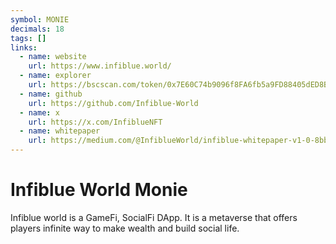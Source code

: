 ```yaml
---
symbol: MONIE
decimals: 18
tags: []
links:
  - name: website
    url: https://www.infiblue.world/
  - name: explorer
    url: https://bscscan.com/token/0x7E60C74b9096f8FA6fb5a9FD88405dED8B7D44f3
  - name: github
    url: https://github.com/Infiblue-World
  - name: x
    url: https://x.com/InfiblueNFT
  - name: whitepaper
    url: https://medium.com/@InfiblueWorld/infiblue-whitepaper-v1-0-8bb685def026
---
```


# Infiblue World Monie

Infiblue world is a GameFi, SocialFi DApp. It is a metaverse that offers players infinite way to make wealth and build social life.
